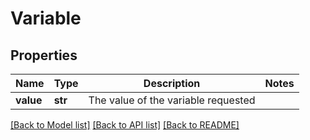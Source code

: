 # Variable

## Properties
Name | Type | Description | Notes
------------ | ------------- | ------------- | -------------
**value** | **str** | The value of the variable requested | 

[[Back to Model list]](../README.md#documentation-for-models) [[Back to API list]](../README.md#documentation-for-api-endpoints) [[Back to README]](../README.md)


